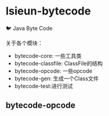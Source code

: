 # lsieun-bytecode

:bird: Java Byte Code

关于各个模块：

- bytecode-core: 一些工具类
- bytecode-classfile: ClassFile的结构
- bytecode-opcode: 一些opcode
- bytecode-gen: 生成一个Class文件
- bytecode-test:进行测试

## bytecode-opcode


